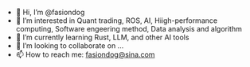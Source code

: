 - 👋 Hi, I’m @fasiondog
- 👀 I’m interested in Quant trading, ROS, AI, Hiigh-performance computing, Software engeering method, Data analysis and algorithm
- 🌱 I’m currently learning Rust, LLM, and other AI tools
- 💞️ I’m looking to collaborate on ...
- 📫 How to reach me: fasiondog@sina.com

<!---
fasiondog/fasiondog is a ✨ special ✨ repository because its `README.md` (this file) appears on your GitHub profile.
You can click the Preview link to take a look at your changes.
--->
